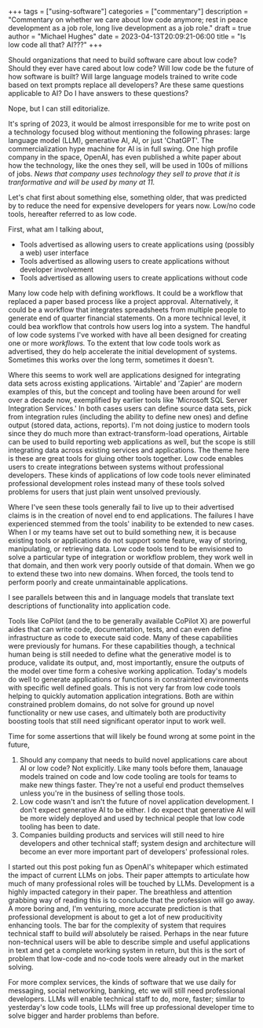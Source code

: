 +++
tags = ["using-software"]
categories = ["commentary"]
description = "Commentary on whether we care about low code anymore; rest in peace development as a job role, long live development as a job role."
draft = true
author = "Michael Hughes"
date = 2023-04-13T20:09:21-06:00
title = "Is low code all that? AI???"
+++

Should organizations that need to build software care about low code? Should they ever have cared about low code? Will low code be the future of how software is built? Will large language models trained to write code based on text prompts replace all developers? Are these same questions applicable to AI? Do I have answers to these questions? 

Nope, but I can still editorialize.

<!--more-->

It's spring of 2023, it would be almost irresponsible for me to write post on a technology focused blog without mentioning the following phrases: large language model (LLM), generative AI, AI, or just 'ChatGPT'. The commercialization hype machine for AI is in full swing. One high profile company in the space, OpenAI, has even published a white paper about how the technology, like the ones they sell, will be used in 100s of millions of jobs. *News that company uses technology they sell to prove that it is tranformative and will be used by many at 11.* 

Let's chat first about something else, something older, that was predicted by to reduce the need for expensive developers for years now. Low/no code tools, hereafter referred to as low code.

First, what am I talking about,

- Tools advertised as allowing users to create applications using (possibly a web) user interface
- Tools advertised as allowing users to create applications without developer involvement
- Tools advertised as allowing users to create applications without code

Many low code help with defining workflows. It could be a workflow that replaced a paper based process like a project approval. Alternatively, it could be a workflow that integrates spreadsheets from multiple people to generate end of quarter financial statements. On a more technical level, it could bea workflow that controls how users log into a system. The handful of low code systems I've worked with have all been designed for creating one or more *workflows.* To the extent that low code tools work as advertised, they do help accelerate the initial development of systems. Sometimes this works over the long term, sometimes it doesn't. 

Where this seems to work well are applications designed for integrating data sets across existing applications. 'Airtable' and 'Zapier' are modern examples of this, but the concept and tooling have been around for well over a decade now, exemplified by earlier tools like 'Microsoft SQL Server Integration Services.' In both cases users can define source data sets, pick from integration rules (including the ability to define new ones) and define output (stored data, actions, reports). I'm not doing justice to modern tools since they do much more than extract-transform-load operations, Airtable can be used to build reporting web applications as well, but the scope is still integrating data across existing services and applications. The theme here is these are great tools for gluing other tools together. Low code enables users to create integrations between systems without professional developers. These kinds of applications of low code tools never eliminated professional development roles instead many of these tools solved problems for users that just plain went unsolved previously.  

Where I've seen these tools generally fail to live up to their advertised claims is in the creation of novel end to end applications. The failures I have experienced stemmed from the tools' inability to be extended to new cases. When I or my teams have set out to build something new, it is because existing tools or applications do not support some feature, way of storing, manipulating, or retrieving data. Low code tools tend to be envisioned to solve a particular type of integration or workflow problem, they work well in that domain, and then work very poorly outside of that domain. When we go to extend these two into new domains. When forced, the tools tend to perform poorly and create unmaintainable applications. 

I see parallels between this and in language models that translate text descriptions of functionality into application code.

Tools like CoPilot (and the to be generally available CoPilot X) are powerful aides that can write code, documentation, tests, and can even define infrastructure as code to execute said code. Many of these capabilities were previously for humans. For these capabilities though, a technical human being is still needed to define what the generative model is to produce, validate its output, and, most importantly, ensure the outputs of the model over time form a cohesive working application. Today's models do well to generate applications or functions in constrainted environments with specific well defined goals. This is not very far from low code tools helping to quickly automation application integrations. Both are within constrained problem domains, do not solve for ground up novel functionality or new use cases, and ultimately both are productivity boosting tools that still need significant operator input to work well.

Time for some assertions that will likely be found wrong at some point in the future,

1. Should any company that needs to build novel applications care about AI or low code? Not explicitly. Like many tools before them, lanauage models trained on code and low code tooling are tools for teams to make new things faster. They're not a useful end product themselves unless you're in the business of selling those tools.
2. Low code wasn't and isn't the future of novel application development. I don't expect generative AI to be either. I do expect that generative AI will be more widely deployed and used by technical people that low code tooling has been to date. 
3. Companies building products and services will still need to hire developers and other technical staff; system design and architecture will become an ever more important part of developers' professional roles.

I started out this post poking fun as OpenAI's whitepaper which estimated the impact of current LLMs on jobs. Their paper attempts to articulate how much of many professional roles will be touched by LLMs. Development is a highly impacted category in their paper. The breathless and attention grabbing way of reading this is to conclude that the profession will go away. A more boring and, I'm venturing, more accurate prediction is that professional development is about to get a lot of new producitivity enhancing tools. The bar for the complexity of system that requires technical staff to build *will* absolutely be raised. Perhaps in the near future non-technical users will be able to describe simple and useful applications in text and get a complete working system in return, but this is the sort of problem that low-code and no-code tools were already out in the market solving. 

For more complex services, the kinds of software that we use daily for messaging, social networking, banking, etc we will still need professional developers. LLMs will enable technical staff to do, more, faster; similar to yesterday's low code tools, LLMs will free up professional developer time to solve bigger and harder problems than before. 
